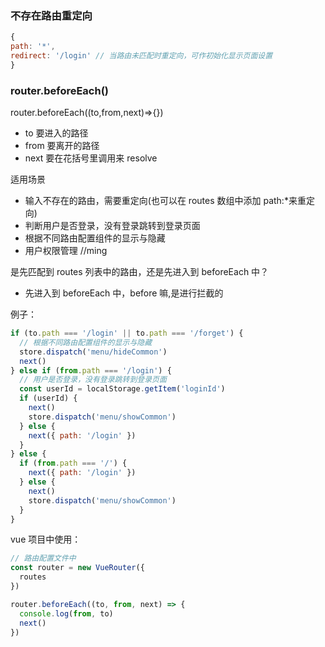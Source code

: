 ### 不存在路由重定向
```js
{
path: '*',
redirect: '/login' // 当路由未匹配时重定向，可作初始化显示页面设置
}
```


### router.beforeEach()

router.beforeEach((to,from,next)=>{})

- to 要进入的路径
- from 要离开的路径
- next 要在花括号里调用来 resolve

适用场景

- 输入不存在的路由，需要重定向(也可以在 routes 数组中添加 path:\*来重定向)
- 判断用户是否登录，没有登录跳转到登录页面
- 根据不同路由配置组件的显示与隐藏
- 用户权限管理 //ming

是先匹配到 routes 列表中的路由，还是先进入到 beforeEach 中？

- 先进入到 beforeEach 中，before 嘛,是进行拦截的

例子：

```js
if (to.path === '/login' || to.path === '/forget') {
  // 根据不同路由配置组件的显示与隐藏
  store.dispatch('menu/hideCommon')
  next()
} else if (from.path === '/login') {
  // 用户是否登录，没有登录跳转到登录页面
  const userId = localStorage.getItem('loginId')
  if (userId) {
    next()
    store.dispatch('menu/showCommon')
  } else {
    next({ path: '/login' })
  }
} else {
  if (from.path === '/') {
    next({ path: '/login' })
  } else {
    next()
    store.dispatch('menu/showCommon')
  }
}
```

vue 项目中使用：

```js
// 路由配置文件中
const router = new VueRouter({
  routes
})

router.beforeEach((to, from, next) => {
  console.log(from, to)
  next()
})
```

